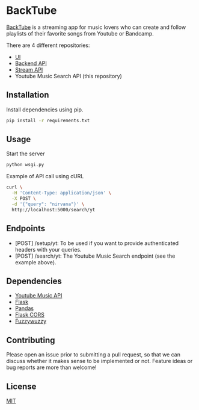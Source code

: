 # BackTube

[BackTube](https://backtube.app) is a streaming app for music lovers who can create and follow playlists of their favorite songs from Youtube or Bandcamp.

There are 4 different repositories:
- [UI](https://github.com/chaos87/backtube-ui)
- [Backend API](https://github.com/chaos87/backtube-backend-api)
- [Stream API](https://github.com/chaos87/backtube-stream-api)
- Youtube Music Search API (this repository)

## Installation

Install dependencies using pip.

```bash
pip install -r requirements.txt
```

## Usage

Start the server

```bash
python wsgi.py
```

Example of API call using cURL

```bash
curl \
  -H 'Content-Type: application/json' \
  -X POST \
  -d '{"query": "nirvana"}' \
  http://localhost:5000/search/yt
```

## Endpoints

- [POST] /setup/yt: To be used if you want to provide authenticated headers with your queries.
- [POST] /search/yt: The Youtube Music Search endpoint (see the example above).

## Dependencies

- [Youtube Music API](https://github.com/sigma67/ytmusicapi)
- [Flask](https://flask.palletsprojects.com/en/1.1.x/)
- [Pandas](https://pandas.pydata.org/)
- [Flask CORS](https://flask-cors.readthedocs.io/en/latest/)
- [Fuzzywuzzy](https://github.com/seatgeek/fuzzywuzzy)


## Contributing
Please open an issue prior to submitting a pull request, so that we can discuss whether it makes sense to be implemented or not.
Feature ideas or bug reports are more than welcome!

## License
[MIT](https://choosealicense.com/licenses/mit/)
